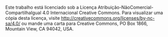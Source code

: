 Este trabalho está licenciado sob a Licença Atribuição-NãoComercial-CompartilhaIgual 4.0 Internacional Creative Commons. Para visualizar uma cópia desta licença, visite http://creativecommons.org/licenses/by-nc-sa/4.0/ ou mande uma carta para Creative Commons, PO Box 1866, Mountain View, CA 94042, USA.
